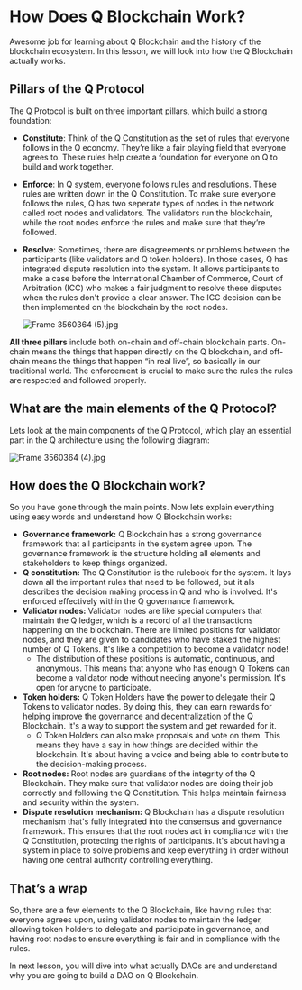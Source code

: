 # How Does Q Blockchain Work?

Awesome job for learning about Q Blockchain and the history of the blockchain ecosystem. In this lesson, we will look into how the Q Blockchain actually works.

## Pillars of the Q Protocol

The Q Protocol is built on three important pillars, which build a strong foundation:

- **Constitute**: Think of the Q Constitution as the set of rules that everyone follows in the Q economy. They’re like a fair playing field that everyone agrees to. These rules help create a foundation for everyone on Q to build and work together.
- **Enforce**: In Q system, everyone follows rules and resolutions. These rules are  written down in the Q Constitution. To make sure everyone follows the rules, Q has two seperate types of nodes in the network called root nodes and validators. The validators run the blockchain, while the root nodes enforce the rules and make sure that they’re followed.
- **Resolve**: Sometimes, there are disagreements or problems between the participants (like validators and Q token holders). In those cases, Q has integrated dispute resolution into the system. It allows participants to make a case before the International Chamber of Commerce, Court of Arbitration (ICC) who makes a fair judgment to resolve these disputes when the rules don't provide a clear answer. The ICC decision can be then implemented on the blockchain by the root nodes.
    
    ![Frame 3560364 (5).jpg](https://github.com/0xmetaschool/Learning-Projects/blob/main/Build%20a%20Gamer%20DAO%20on%20Q%20Blockchain/Getting%20Started%20with%20Q%20Blockchain/How%20Does%20Q%20Blockchain%20Work/Frame_3560364_(5).jpg?raw=true)
    

**All three pillars** include both on-chain and off-chain blockchain parts. On-chain means the things that happen directly on the Q blockchain, and off-chain means the things that happen “in real live”, so basically in our traditional world. The enforcement is crucial to make sure the rules the rules are respected and followed properly.

## What are the main elements of the Q Protocol?

Lets look at the main components of the Q Protocol, which play an essential part in the Q architecture using the following diagram: 

![Frame 3560364 (4).jpg](https://github.com/0xmetaschool/Learning-Projects/blob/main/Build%20a%20Gamer%20DAO%20on%20Q%20Blockchain/Getting%20Started%20with%20Q%20Blockchain/How%20Does%20Q%20Blockchain%20Work/Frame_3560364_(4).jpg?raw=true)

## How does the Q Blockchain work?

So you have gone through the main points. Now lets explain everything using easy words and understand how Q Blockchain works:

- **Governance framework:** Q Blockchain has a strong governance framework that all participants in the system agree upon. The governance framework is the structure holding all elements and stakeholders to keep things organized.
- **Q constitution:** The Q Constitution is the rulebook for the system. It lays down all the important rules that need to be followed, but it als describes the decision making process in Q and who is involved. It's enforced effectively within the Q governance framework.
- **Validator nodes:** Validator nodes are like special computers that maintain the Q ledger, which is a record of all the transactions happening on the blockchain. There are limited positions for validator nodes, and they are given to candidates who have staked the highest number of Q Tokens. It's like a competition to become a validator node!
    - The distribution of these positions is automatic, continuous, and anonymous. This means that anyone who has enough Q Tokens can become a validator node without needing anyone's permission. It's open for anyone to participate.
- **Token holders:** Q Token Holders have the power to delegate their Q Tokens to validator nodes. By doing this, they can earn rewards for helping improve the governance and decentralization of the Q Blockchain. It's a way to support the system and get rewarded for it.
    - Q Token Holders can also make proposals and vote on them. This means they have a say in how things are decided within the blockchain. It's about having a voice and being able to contribute to the decision-making process.
- **Root nodes:** Root nodes are guardians of the integrity of the Q Blockchain. They make sure that validator nodes are doing their job correctly and following the Q Constitution. This helps maintain fairness and security within the system.
- **Dispute resolution mechanism:** Q Blockchain has a dispute resolution mechanism that's fully integrated into the consensus and governance framework. This ensures that the root nodes act in compliance with the Q Constitution, protecting the rights of participants. It's about having a system in place to solve problems and keep everything in order without having one central authority controlling everything.

## That’s a wrap

So, there are a few elements to the Q Blockchain, like having rules that everyone agrees upon, using validator nodes to maintain the ledger, allowing token holders to delegate and participate in governance, and having root nodes to ensure everything is fair and in compliance with the rules.

In next lesson, you will dive into what actually DAOs are and understand why you are going to build a DAO on Q Blockchain.
